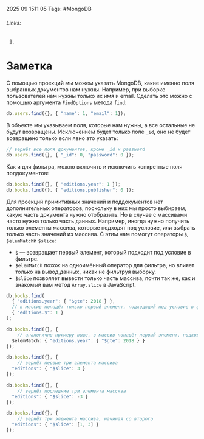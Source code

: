 2025 09 1511 05
Tags: #MongoDB 
###### Links: 
1) 
# Заметка
С помощью проекций мы можем указать MongoDB, какие именно поля выбранных документов нам нужны. Например, при выборке пользователей нам нужны только их имя и email. Сделать это можно с помощью аргумента `FindOptions` метода `find`:
```ts
db.users.find({}, { "name": 1, "email": 1});
```
В объекте мы указываем поля, которые нам нужны, а все остальные не будут возвращены. Исключением будет только поле `_id`, оно не будет возвращено только если явно это указать:
```ts
// вернёт все поля документов, кроме _id и password
db.users.find({}, { "_id": 0, "password": 0 });
```
Как и для фильтра, можно включить и исключить конкретные поля поддокументов:
```ts
db.books.find({}, { "editions.year": 1 });
db.books.find({}, { "editions.publisher": 0 });
```
Для проекций примитивных значений и поддокументов нет дополнительных операторов, поскольку в них мы просто выбираем, какую часть документа нужно отобразить. Но в случае с массивами часто нужна только часть данных. Например, иногда нужно получить только элементы массива, которые подходят под условие, или выбрать только часть значений из массива. С этим нам помогут операторы `$`, `$elemMatch`и `$slice`:

- `$` — возвращает первый элемент, который подходит под условие в фильтре.
- `$elemMatch` похож на одноимённый оператор для фильтра, но влияет только на вывод данных, никак не фильтруя выборку.
- `$slice` позволяет вывести только часть массива, почти так же, как и знакомый вам метод `Array.slice` в JavaScript.
```ts
db.books.find(
  { "editions.year": { "$gte": 2018 } },
  // в массив попадёт только первый элемент, подходящий под условие в фильтре
  { "editions.$": 1 }
);

db.books.find({}, {
    // аналогично примеру выше, в массив попадёт первый элемент, подходящий под условие
  $elemMatch: { "editions.year": { "$gte": 2018 } }
});

db.books.find({}, {
    // вернёт первые три элемента массива
  "editions": { "$slice": 3 }
});

db.books.find({}, {
    // вернёт последние три элемента массива
  "editions": { "$slice": -3 }
});

db.books.find({}, {
    // вернёт три элемента массива, начиная со второго
  "editions": { "$slice": [1, 3] }
});
```
